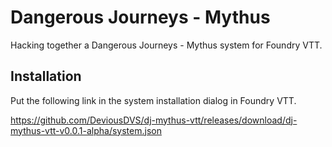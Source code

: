 # Dangerous Journeys - Mythus

Hacking together a Dangerous Journeys - Mythus system for Foundry VTT.

## Installation

Put the following link in the system installation dialog in Foundry VTT.

https://github.com/DeviousDVS/dj-mythus-vtt/releases/download/dj-mythus-vtt-v0.0.1-alpha/system.json
